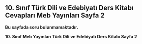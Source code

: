 ## 10. Sınıf Türk Dili ve Edebiyatı Ders Kitabı Cevapları Meb Yayınları Sayfa 2

**Bu sayfada soru bulunmamaktadır.**

**10. Sınıf Meb Yayınları Türk Dili ve Edebiyatı Ders Kitabı Sayfa 2**